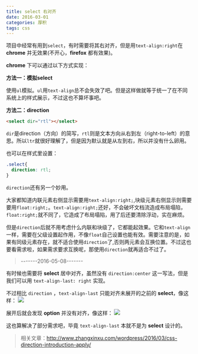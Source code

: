 ```yaml
---
title: select 右对齐
date: 2016-03-01
categories: 厚积
tags: css
---
```

项目中经常有用到``select``，有时需要将其右对齐，但是用``text-align:right``在 **chrome** 并无效果(不开心，**firefox** 都有效果)。
<!--more-->
**chrome** 下可以通过以下方式实现：

**方法一：模拟select**

使用``ul``模拟。``ul``用``text-align``总不会失效了吧。但是这样做就等于统一了在不同系统上的样式展示，不过这也不算坏事吧。

**方法二：direction**

```html
<select dir="rtl"></select>
```
``dir``是direction（方向）的简写，``rtl``则是文本方向从右到左（right-to-left）的意思。所以``ltr``就很好理解了，但是因为默认就是从左到右，所以并没有什么卵用。

也可以在样式里设置：
```css
.select{
  direction: rtl;
}
```
``direction``还有另一个妙用。

大家都知道内联元素右侧显示需要用``text-align:right;``,块级元素右侧显示则需要要用``float:right;``。``text-align:right;``还好，不会破坏文档流造成布局塌陷，``float:right;``就不同了，它造成了布局塌陷，用了后还要清除浮动，实在麻烦。

但是``direction``后就不用考虑什么内联和块级了，它都能起效果。它和``text-align``一样，需要在父级设置起作用，不像``float``自己设置也能有效。需要注意的是，如果有同级元素存在，就不适合使用``direction``了,否则两元素会互换位置。不过这也要看需求啦，如果需求要求互换呢，那使用``direction``就再适合不过了。

>-------2016-05-08-------

有时候也需要将 **select** 居中对齐，虽然没有 `direction:center` 这一写法，但是我们可以用 `text-align-last: right` 实现。

不过相比 `direction` ，`text-align-last` 只能对齐未展开的之前的 **select**，像这样：
![](http://7xopm5.com1.z0.glb.clouddn.com/2016/05/08/bcd6d3e3517d6c01c4d908f4c7008476.png)

展开后就会发现 **option** 并没有对齐，像这样：
![](http://7xopm5.com1.z0.glb.clouddn.com/2016/05/08/23e0dc7061fecbc9a1533bbab24e01f2.png)

这也算解决了部分需求吧，毕竟 `text-align-last` 本就不是为 **select** 设计的。

>相关文章：http://www.zhangxinxu.com/wordpress/2016/03/css-direction-introduction-apply/
